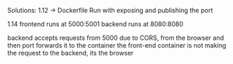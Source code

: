 Solutions: 
1.12 -> Dockerfile
Run with exposing and publishing the port 

1.14
frontend runs at 5000:5001
backend runs at 8080:8080

backend accepts requests from 5000 due to CORS, from the browser and then port forwards it to the container
the front-end container is not making the request to the backend, its the browser